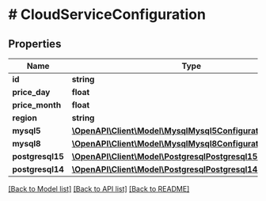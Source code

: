 # # CloudServiceConfiguration

## Properties

Name | Type | Description | Notes
------------ | ------------- | ------------- | -------------
**id** | **string** |  | [optional]
**price_day** | **float** |  | [optional]
**price_month** | **float** |  | [optional]
**region** | **string** |  | [optional]
**mysql5** | [**\OpenAPI\Client\Model\MysqlMysql5Configuration**](MysqlMysql5Configuration.md) |  | [optional]
**mysql8** | [**\OpenAPI\Client\Model\MysqlMysql8Configuration**](MysqlMysql8Configuration.md) |  | [optional]
**postgresql15** | [**\OpenAPI\Client\Model\PostgresqlPostgresql15Configuration**](PostgresqlPostgresql15Configuration.md) |  | [optional]
**postgresql14** | [**\OpenAPI\Client\Model\PostgresqlPostgresql14Configuration**](PostgresqlPostgresql14Configuration.md) |  | [optional]

[[Back to Model list]](../../README.md#models) [[Back to API list]](../../README.md#endpoints) [[Back to README]](../../README.md)
